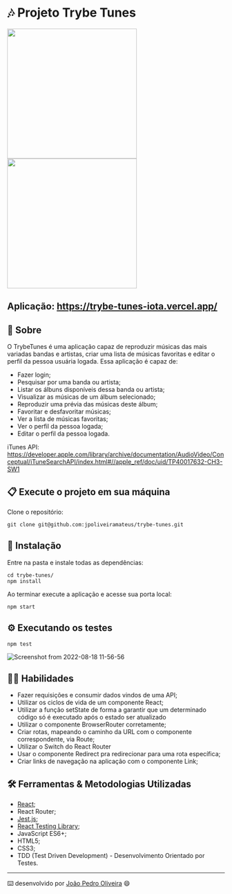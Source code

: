 # 🎶 Projeto Trybe Tunes

<div display="flex">
  <img src="https://user-images.githubusercontent.com/99822908/185424015-b5f311ea-3ac3-44d4-984f-b4d2b7750dbf.png" width="300px" />
  <img src="https://user-images.githubusercontent.com/99822908/185424767-6cfc4fa9-0aa7-4b37-ba77-e10f68df6f93.png" width="300px" />
</div>

## Aplicação: https://trybe-tunes-iota.vercel.app/

## 📄 Sobre

O TrybeTunes é uma aplicação capaz de reproduzir músicas das mais variadas bandas e artistas, criar uma lista de músicas favoritas e editar o perfil da pessoa usuária logada. Essa aplicação é capaz de:

- Fazer login;
- Pesquisar por uma banda ou artista;
- Listar os álbuns disponíveis dessa banda ou artista;
- Visualizar as músicas de um álbum selecionado;
- Reproduzir uma prévia das músicas deste álbum;
- Favoritar e desfavoritar músicas;
- Ver a lista de músicas favoritas;
- Ver o perfil da pessoa logada;
- Editar o perfil da pessoa logada.

iTunes API: https://developer.apple.com/library/archive/documentation/AudioVideo/Conceptual/iTuneSearchAPI/index.html#//apple_ref/doc/uid/TP40017632-CH3-SW1

## 📋 Execute o projeto em sua máquina

Clone o repositório:

```
git clone git@github.com:jpoliveiramateus/trybe-tunes.git
```

## 🔧 Instalação

Entre na pasta e instale todas as dependências:

```
cd trybe-tunes/
npm install
```

Ao terminar execute a aplicação e acesse sua porta local:

```
npm start
```

## ⚙️ Executando os testes

```
npm test
```

![Screenshot from 2022-08-18 11-56-56](https://user-images.githubusercontent.com/99822908/185427366-ff58e719-8089-4a87-9915-2807a12dcc59.png)

## 🤹🏻 Habilidades 

- Fazer requisições e consumir dados vindos de uma API;
- Utilizar os ciclos de vida de um componente React;
- Utilizar a função setState de forma a garantir que um determinado código só é executado após o estado ser atualizado
- Utilizar o componente BrowserRouter corretamente;
- Criar rotas, mapeando o caminho da URL com o componente correspondente, via Route;
- Utilizar o Switch do React Router
- Usar o componente Redirect pra redirecionar para uma rota específica;
- Criar links de navegação na aplicação com o componente Link;

## 🛠️ Ferramentas & Metodologias Utilizadas

- [React](https://pt-br.reactjs.org/);
- React Router;
- [Jest.js](https://jestjs.io/);
- [React Testing Library](https://testing-library.com/);
- JavaScript ES6+;
- HTML5;
- CSS3;
- TDD (Test Driven Development) - Desenvolvimento Orientado por Testes.

---
⌨️ desenvolvido por [João Pedro Oliveira](https://www.linkedin.com/in/jpoliveira7/) 😄
